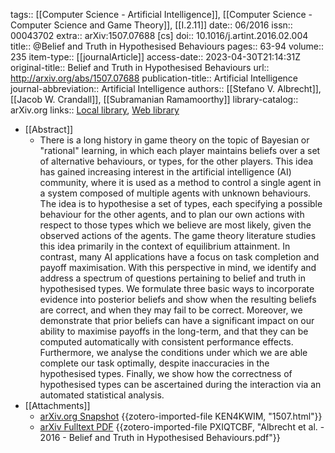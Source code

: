 tags:: [[Computer Science - Artificial Intelligence]], [[Computer Science - Computer Science and Game Theory]], [[I.2.11]]
date:: 06/2016
issn:: 00043702
extra:: arXiv:1507.07688 [cs]
doi:: 10.1016/j.artint.2016.02.004
title:: @Belief and Truth in Hypothesised Behaviours
pages:: 63-94
volume:: 235
item-type:: [[journalArticle]]
access-date:: 2023-04-30T21:14:31Z
original-title:: Belief and Truth in Hypothesised Behaviours
url:: http://arxiv.org/abs/1507.07688
publication-title:: Artificial Intelligence
journal-abbreviation:: Artificial Intelligence
authors:: [[Stefano V. Albrecht]], [[Jacob W. Crandall]], [[Subramanian Ramamoorthy]]
library-catalog:: arXiv.org
links:: [Local library](zotero://select/library/items/KGPWIC7S), [Web library](https://www.zotero.org/users/7448055/items/KGPWIC7S)

- [[Abstract]]
	- There is a long history in game theory on the topic of Bayesian or "rational" learning, in which each player maintains beliefs over a set of alternative behaviours, or types, for the other players. This idea has gained increasing interest in the artificial intelligence (AI) community, where it is used as a method to control a single agent in a system composed of multiple agents with unknown behaviours. The idea is to hypothesise a set of types, each specifying a possible behaviour for the other agents, and to plan our own actions with respect to those types which we believe are most likely, given the observed actions of the agents. The game theory literature studies this idea primarily in the context of equilibrium attainment. In contrast, many AI applications have a focus on task completion and payoff maximisation. With this perspective in mind, we identify and address a spectrum of questions pertaining to belief and truth in hypothesised types. We formulate three basic ways to incorporate evidence into posterior beliefs and show when the resulting beliefs are correct, and when they may fail to be correct. Moreover, we demonstrate that prior beliefs can have a significant impact on our ability to maximise payoffs in the long-term, and that they can be computed automatically with consistent performance effects. Furthermore, we analyse the conditions under which we are able complete our task optimally, despite inaccuracies in the hypothesised types. Finally, we show how the correctness of hypothesised types can be ascertained during the interaction via an automated statistical analysis.
- [[Attachments]]
	- [arXiv.org Snapshot](https://arxiv.org/abs/1507.07688) {{zotero-imported-file KEN4KWIM, "1507.html"}}
	- [arXiv Fulltext PDF](https://arxiv.org/pdf/1507.07688.pdf) {{zotero-imported-file PXIQTCBF, "Albrecht et al. - 2016 - Belief and Truth in Hypothesised Behaviours.pdf"}}